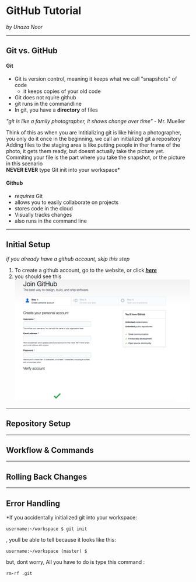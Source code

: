 # GitHub Tutorial

_by Unaza Noor_

---
## Git vs. GitHub
#### Git
* Git is version control, meaning it keeps what we call "snapshots" of code
   * it keeps copies of your old code
* Git does not rquire github
* git runs in the commandline
* In git, you have a **directory** of files  

_"git is like a family photographer, it shows change over time"_ - Mr. Mueller  

Think of this as when you are 
Intitializing git is like hiring a photographer, you only do it once in the beginning, we call an initialized git a repository  
Adding files to the staging area is like putting people in ther frame of the photo, it gets them ready, but doesnt actually take the picture yet.  
Commiting your file is the part where you take the snapshot, or the picture in this scenario  
**NEVER EVER** type Git init into your workspace*

#### Github
* _requires_ Git
* allows you to easily collaborate on projects
* stores code in the cloud
* Visually tracks changes
* also runs in the command line

---
## Initial Setup
_if you already have a github account, skip this step_
1. To create a github account, go to the website, or click [**_here_**](https://github.com/join?source=header-home)
2. you should see this  
![alt text](screenshot1.png)


---
## Repository Setup



---
## Workflow & Commands



---
## Rolling Back Changes



---
## Error Handling
*If you accidentally initialized git into your workspace:
```
username:~/workspace $ git init
```
, youll be able to tell because it looks like this:
```git
username:~/workspace (master) $ 
```
but, dont worry, All you have to do is type this command :  

```bash 
rm-rf .git
```
